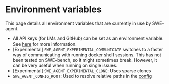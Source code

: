 # Environment variables

This page details all environment variables that are currently in use by SWE-agent.

* All API keys (for LMs and GitHub) can be set as an environment variable. See [here](../installation/keys.md) for more information.
* [Experimental] `SWE_AGENT_EXPERIMENTAL_COMMUNICATE` switches to a faster way of communicating with running docker
  shell sessions. This has not been tested on SWE-bench, so it might sometimes break.
  However, it can be very useful when running on single issues.
* [Experimental] `SWE_AGENT_EXPERIMENTAL_CLONE`: Uses sparse clones
* `SWE_AGENT_CONFIG_ROOT`: Used to resolve relative paths in the [config](config.md)